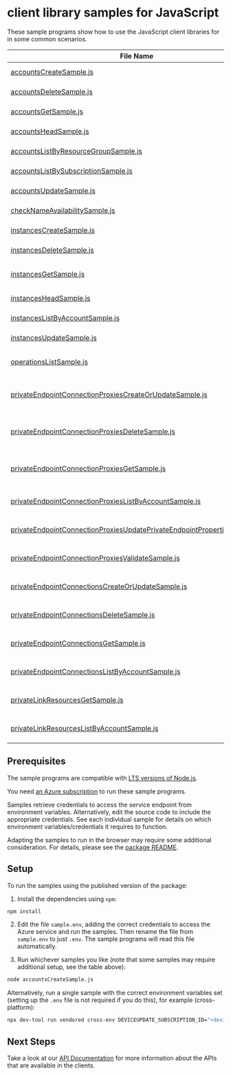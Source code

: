 # client library samples for JavaScript

These sample programs show how to use the JavaScript client libraries for in some common scenarios.

| **File Name**                                                                                                                                     | **Description**                                                                                                                                                                                                                                                                                                                                      |
| ------------------------------------------------------------------------------------------------------------------------------------------------- | ---------------------------------------------------------------------------------------------------------------------------------------------------------------------------------------------------------------------------------------------------------------------------------------------------------------------------------------------------- |
| [accountsCreateSample.js][accountscreatesample]                                                                                                   | Creates or updates Account. x-ms-original-file: specification/deviceupdate/resource-manager/Microsoft.DeviceUpdate/stable/2023-07-01/examples/Accounts/Accounts_Create.json                                                                                                                                                                          |
| [accountsDeleteSample.js][accountsdeletesample]                                                                                                   | Deletes account. x-ms-original-file: specification/deviceupdate/resource-manager/Microsoft.DeviceUpdate/stable/2023-07-01/examples/Accounts/Accounts_Delete.json                                                                                                                                                                                     |
| [accountsGetSample.js][accountsgetsample]                                                                                                         | Returns account details for the given account name. x-ms-original-file: specification/deviceupdate/resource-manager/Microsoft.DeviceUpdate/stable/2023-07-01/examples/Accounts/Accounts_Get.json                                                                                                                                                     |
| [accountsHeadSample.js][accountsheadsample]                                                                                                       | Checks whether account exists. x-ms-original-file: specification/deviceupdate/resource-manager/Microsoft.DeviceUpdate/stable/2023-07-01/examples/Accounts/Accounts_Head.json                                                                                                                                                                         |
| [accountsListByResourceGroupSample.js][accountslistbyresourcegroupsample]                                                                         | Returns list of Accounts. x-ms-original-file: specification/deviceupdate/resource-manager/Microsoft.DeviceUpdate/stable/2023-07-01/examples/Accounts/Accounts_List.json                                                                                                                                                                              |
| [accountsListBySubscriptionSample.js][accountslistbysubscriptionsample]                                                                           | Returns list of Accounts. x-ms-original-file: specification/deviceupdate/resource-manager/Microsoft.DeviceUpdate/stable/2023-07-01/examples/Accounts/Accounts_List.json                                                                                                                                                                              |
| [accountsUpdateSample.js][accountsupdatesample]                                                                                                   | Updates account's patchable properties x-ms-original-file: specification/deviceupdate/resource-manager/Microsoft.DeviceUpdate/stable/2023-07-01/examples/Accounts/Accounts_Update.json                                                                                                                                                               |
| [checkNameAvailabilitySample.js][checknameavailabilitysample]                                                                                     | Checks ADU resource name availability. x-ms-original-file: specification/deviceupdate/resource-manager/Microsoft.DeviceUpdate/stable/2023-07-01/examples/CheckNameAvailability_AlreadyExists.json                                                                                                                                                    |
| [instancesCreateSample.js][instancescreatesample]                                                                                                 | Creates or updates instance. x-ms-original-file: specification/deviceupdate/resource-manager/Microsoft.DeviceUpdate/stable/2023-07-01/examples/Instances/Instances_Create.json                                                                                                                                                                       |
| [instancesDeleteSample.js][instancesdeletesample]                                                                                                 | Deletes instance. x-ms-original-file: specification/deviceupdate/resource-manager/Microsoft.DeviceUpdate/stable/2023-07-01/examples/Instances/Instances_Delete.json                                                                                                                                                                                  |
| [instancesGetSample.js][instancesgetsample]                                                                                                       | Returns instance details for the given instance and account name. x-ms-original-file: specification/deviceupdate/resource-manager/Microsoft.DeviceUpdate/stable/2023-07-01/examples/Instances/Instances_Get.json                                                                                                                                     |
| [instancesHeadSample.js][instancesheadsample]                                                                                                     | Checks whether instance exists. x-ms-original-file: specification/deviceupdate/resource-manager/Microsoft.DeviceUpdate/stable/2023-07-01/examples/Instances/Instances_Head.json                                                                                                                                                                      |
| [instancesListByAccountSample.js][instanceslistbyaccountsample]                                                                                   | Returns instances for the given account name. x-ms-original-file: specification/deviceupdate/resource-manager/Microsoft.DeviceUpdate/stable/2023-07-01/examples/Instances/Instances_ListByAccount.json                                                                                                                                               |
| [instancesUpdateSample.js][instancesupdatesample]                                                                                                 | Updates instance's tags. x-ms-original-file: specification/deviceupdate/resource-manager/Microsoft.DeviceUpdate/stable/2023-07-01/examples/Instances/Instances_Update.json                                                                                                                                                                           |
| [operationsListSample.js][operationslistsample]                                                                                                   | Returns list of operations for Microsoft.DeviceUpdate resource provider. x-ms-original-file: specification/deviceupdate/resource-manager/Microsoft.DeviceUpdate/stable/2023-07-01/examples/Operations_List.json                                                                                                                                      |
| [privateEndpointConnectionProxiesCreateOrUpdateSample.js][privateendpointconnectionproxiescreateorupdatesample]                                   | (INTERNAL - DO NOT USE) Creates or updates the specified private endpoint connection proxy resource associated with the device update account. x-ms-original-file: specification/deviceupdate/resource-manager/Microsoft.DeviceUpdate/stable/2023-07-01/examples/PrivateEndpointConnectionProxies/PrivateEndpointConnectionProxy_CreateOrUpdate.json |
| [privateEndpointConnectionProxiesDeleteSample.js][privateendpointconnectionproxiesdeletesample]                                                   | (INTERNAL - DO NOT USE) Deletes the specified private endpoint connection proxy associated with the device update account. x-ms-original-file: specification/deviceupdate/resource-manager/Microsoft.DeviceUpdate/stable/2023-07-01/examples/PrivateEndpointConnectionProxies/PrivateEndpointConnectionProxy_Delete.json                             |
| [privateEndpointConnectionProxiesGetSample.js][privateendpointconnectionproxiesgetsample]                                                         | (INTERNAL - DO NOT USE) Get the specified private endpoint connection proxy associated with the device update account. x-ms-original-file: specification/deviceupdate/resource-manager/Microsoft.DeviceUpdate/stable/2023-07-01/examples/PrivateEndpointConnectionProxies/PrivateEndpointConnectionProxy_Get.json                                    |
| [privateEndpointConnectionProxiesListByAccountSample.js][privateendpointconnectionproxieslistbyaccountsample]                                     | (INTERNAL - DO NOT USE) List all private endpoint connection proxies in a device update account. x-ms-original-file: specification/deviceupdate/resource-manager/Microsoft.DeviceUpdate/stable/2023-07-01/examples/PrivateEndpointConnectionProxies/PrivateEndpointConnectionProxy_ListByAccount.json                                                |
| [privateEndpointConnectionProxiesUpdatePrivateEndpointPropertiesSample.js][privateendpointconnectionproxiesupdateprivateendpointpropertiessample] | (INTERNAL - DO NOT USE) Updates a private endpoint inside the private endpoint connection proxy object. x-ms-original-file: specification/deviceupdate/resource-manager/Microsoft.DeviceUpdate/stable/2023-07-01/examples/PrivateEndpointConnectionProxies/PrivateEndpointConnectionProxy_PrivateEndpointUpdate.json                                 |
| [privateEndpointConnectionProxiesValidateSample.js][privateendpointconnectionproxiesvalidatesample]                                               | (INTERNAL - DO NOT USE) Validates a private endpoint connection proxy object. x-ms-original-file: specification/deviceupdate/resource-manager/Microsoft.DeviceUpdate/stable/2023-07-01/examples/PrivateEndpointConnectionProxies/PrivateEndpointConnectionProxy_Validate.json                                                                        |
| [privateEndpointConnectionsCreateOrUpdateSample.js][privateendpointconnectionscreateorupdatesample]                                               | Update the state of specified private endpoint connection associated with the device update account. x-ms-original-file: specification/deviceupdate/resource-manager/Microsoft.DeviceUpdate/stable/2023-07-01/examples/PrivateEndpointConnections/PrivateEndpointConnection_CreateOrUpdate.json                                                      |
| [privateEndpointConnectionsDeleteSample.js][privateendpointconnectionsdeletesample]                                                               | Deletes the specified private endpoint connection associated with the device update account. x-ms-original-file: specification/deviceupdate/resource-manager/Microsoft.DeviceUpdate/stable/2023-07-01/examples/PrivateEndpointConnections/PrivateEndpointConnection_Delete.json                                                                      |
| [privateEndpointConnectionsGetSample.js][privateendpointconnectionsgetsample]                                                                     | Get the specified private endpoint connection associated with the device update account. x-ms-original-file: specification/deviceupdate/resource-manager/Microsoft.DeviceUpdate/stable/2023-07-01/examples/PrivateEndpointConnections/PrivateEndpointConnection_Get.json                                                                             |
| [privateEndpointConnectionsListByAccountSample.js][privateendpointconnectionslistbyaccountsample]                                                 | List all private endpoint connections in a device update account. x-ms-original-file: specification/deviceupdate/resource-manager/Microsoft.DeviceUpdate/stable/2023-07-01/examples/PrivateEndpointConnections/PrivateEndpointConnection_ListByAccount.json                                                                                          |
| [privateLinkResourcesGetSample.js][privatelinkresourcesgetsample]                                                                                 | Get the specified private link resource associated with the device update account. x-ms-original-file: specification/deviceupdate/resource-manager/Microsoft.DeviceUpdate/stable/2023-07-01/examples/PrivateLinkResources/PrivateLinkResources_Get.json                                                                                              |
| [privateLinkResourcesListByAccountSample.js][privatelinkresourceslistbyaccountsample]                                                             | List all private link resources in a device update account. x-ms-original-file: specification/deviceupdate/resource-manager/Microsoft.DeviceUpdate/stable/2023-07-01/examples/PrivateLinkResources/PrivateLinkResources_ListByAccount.json                                                                                                           |

## Prerequisites

The sample programs are compatible with [LTS versions of Node.js](https://github.com/nodejs/release#release-schedule).

You need [an Azure subscription][freesub] to run these sample programs.

Samples retrieve credentials to access the service endpoint from environment variables. Alternatively, edit the source code to include the appropriate credentials. See each individual sample for details on which environment variables/credentials it requires to function.

Adapting the samples to run in the browser may require some additional consideration. For details, please see the [package README][package].

## Setup

To run the samples using the published version of the package:

1. Install the dependencies using `npm`:

```bash
npm install
```

2. Edit the file `sample.env`, adding the correct credentials to access the Azure service and run the samples. Then rename the file from `sample.env` to just `.env`. The sample programs will read this file automatically.

3. Run whichever samples you like (note that some samples may require additional setup, see the table above):

```bash
node accountsCreateSample.js
```

Alternatively, run a single sample with the correct environment variables set (setting up the `.env` file is not required if you do this), for example (cross-platform):

```bash
npx dev-tool run vendored cross-env DEVICEUPDATE_SUBSCRIPTION_ID="<deviceupdate subscription id>" DEVICEUPDATE_RESOURCE_GROUP="<deviceupdate resource group>" node accountsCreateSample.js
```

## Next Steps

Take a look at our [API Documentation][apiref] for more information about the APIs that are available in the clients.

[accountscreatesample]: https://github.com/Azure/azure-sdk-for-js/blob/main/sdk/deviceupdate/arm-deviceupdate/samples/v1/javascript/accountsCreateSample.js
[accountsdeletesample]: https://github.com/Azure/azure-sdk-for-js/blob/main/sdk/deviceupdate/arm-deviceupdate/samples/v1/javascript/accountsDeleteSample.js
[accountsgetsample]: https://github.com/Azure/azure-sdk-for-js/blob/main/sdk/deviceupdate/arm-deviceupdate/samples/v1/javascript/accountsGetSample.js
[accountsheadsample]: https://github.com/Azure/azure-sdk-for-js/blob/main/sdk/deviceupdate/arm-deviceupdate/samples/v1/javascript/accountsHeadSample.js
[accountslistbyresourcegroupsample]: https://github.com/Azure/azure-sdk-for-js/blob/main/sdk/deviceupdate/arm-deviceupdate/samples/v1/javascript/accountsListByResourceGroupSample.js
[accountslistbysubscriptionsample]: https://github.com/Azure/azure-sdk-for-js/blob/main/sdk/deviceupdate/arm-deviceupdate/samples/v1/javascript/accountsListBySubscriptionSample.js
[accountsupdatesample]: https://github.com/Azure/azure-sdk-for-js/blob/main/sdk/deviceupdate/arm-deviceupdate/samples/v1/javascript/accountsUpdateSample.js
[checknameavailabilitysample]: https://github.com/Azure/azure-sdk-for-js/blob/main/sdk/deviceupdate/arm-deviceupdate/samples/v1/javascript/checkNameAvailabilitySample.js
[instancescreatesample]: https://github.com/Azure/azure-sdk-for-js/blob/main/sdk/deviceupdate/arm-deviceupdate/samples/v1/javascript/instancesCreateSample.js
[instancesdeletesample]: https://github.com/Azure/azure-sdk-for-js/blob/main/sdk/deviceupdate/arm-deviceupdate/samples/v1/javascript/instancesDeleteSample.js
[instancesgetsample]: https://github.com/Azure/azure-sdk-for-js/blob/main/sdk/deviceupdate/arm-deviceupdate/samples/v1/javascript/instancesGetSample.js
[instancesheadsample]: https://github.com/Azure/azure-sdk-for-js/blob/main/sdk/deviceupdate/arm-deviceupdate/samples/v1/javascript/instancesHeadSample.js
[instanceslistbyaccountsample]: https://github.com/Azure/azure-sdk-for-js/blob/main/sdk/deviceupdate/arm-deviceupdate/samples/v1/javascript/instancesListByAccountSample.js
[instancesupdatesample]: https://github.com/Azure/azure-sdk-for-js/blob/main/sdk/deviceupdate/arm-deviceupdate/samples/v1/javascript/instancesUpdateSample.js
[operationslistsample]: https://github.com/Azure/azure-sdk-for-js/blob/main/sdk/deviceupdate/arm-deviceupdate/samples/v1/javascript/operationsListSample.js
[privateendpointconnectionproxiescreateorupdatesample]: https://github.com/Azure/azure-sdk-for-js/blob/main/sdk/deviceupdate/arm-deviceupdate/samples/v1/javascript/privateEndpointConnectionProxiesCreateOrUpdateSample.js
[privateendpointconnectionproxiesdeletesample]: https://github.com/Azure/azure-sdk-for-js/blob/main/sdk/deviceupdate/arm-deviceupdate/samples/v1/javascript/privateEndpointConnectionProxiesDeleteSample.js
[privateendpointconnectionproxiesgetsample]: https://github.com/Azure/azure-sdk-for-js/blob/main/sdk/deviceupdate/arm-deviceupdate/samples/v1/javascript/privateEndpointConnectionProxiesGetSample.js
[privateendpointconnectionproxieslistbyaccountsample]: https://github.com/Azure/azure-sdk-for-js/blob/main/sdk/deviceupdate/arm-deviceupdate/samples/v1/javascript/privateEndpointConnectionProxiesListByAccountSample.js
[privateendpointconnectionproxiesupdateprivateendpointpropertiessample]: https://github.com/Azure/azure-sdk-for-js/blob/main/sdk/deviceupdate/arm-deviceupdate/samples/v1/javascript/privateEndpointConnectionProxiesUpdatePrivateEndpointPropertiesSample.js
[privateendpointconnectionproxiesvalidatesample]: https://github.com/Azure/azure-sdk-for-js/blob/main/sdk/deviceupdate/arm-deviceupdate/samples/v1/javascript/privateEndpointConnectionProxiesValidateSample.js
[privateendpointconnectionscreateorupdatesample]: https://github.com/Azure/azure-sdk-for-js/blob/main/sdk/deviceupdate/arm-deviceupdate/samples/v1/javascript/privateEndpointConnectionsCreateOrUpdateSample.js
[privateendpointconnectionsdeletesample]: https://github.com/Azure/azure-sdk-for-js/blob/main/sdk/deviceupdate/arm-deviceupdate/samples/v1/javascript/privateEndpointConnectionsDeleteSample.js
[privateendpointconnectionsgetsample]: https://github.com/Azure/azure-sdk-for-js/blob/main/sdk/deviceupdate/arm-deviceupdate/samples/v1/javascript/privateEndpointConnectionsGetSample.js
[privateendpointconnectionslistbyaccountsample]: https://github.com/Azure/azure-sdk-for-js/blob/main/sdk/deviceupdate/arm-deviceupdate/samples/v1/javascript/privateEndpointConnectionsListByAccountSample.js
[privatelinkresourcesgetsample]: https://github.com/Azure/azure-sdk-for-js/blob/main/sdk/deviceupdate/arm-deviceupdate/samples/v1/javascript/privateLinkResourcesGetSample.js
[privatelinkresourceslistbyaccountsample]: https://github.com/Azure/azure-sdk-for-js/blob/main/sdk/deviceupdate/arm-deviceupdate/samples/v1/javascript/privateLinkResourcesListByAccountSample.js
[apiref]: https://docs.microsoft.com/javascript/api/@azure/arm-deviceupdate?view=azure-node-preview
[freesub]: https://azure.microsoft.com/free/
[package]: https://github.com/Azure/azure-sdk-for-js/tree/main/sdk/deviceupdate/arm-deviceupdate/README.md
